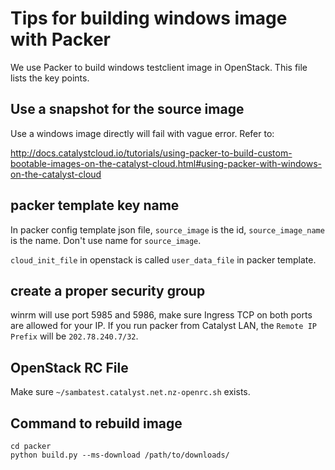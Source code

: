 # Tips for building windows image with Packer

We use Packer to build windows testclient image in OpenStack. This file lists
the key points.

## Use a snapshot for the source image

Use a windows image directly will fail with vague error. Refer to:

http://docs.catalystcloud.io/tutorials/using-packer-to-build-custom-bootable-images-on-the-catalyst-cloud.html#using-packer-with-windows-on-the-catalyst-cloud

## packer template key name

In packer config template json file, `source_image` is the id, `source_image_name`
is the name. Don't use name for `source_image`.

`cloud_init_file` in openstack is called `user_data_file` in packer template.

## create a proper security group
winrm will use port 5985 and 5986, make sure Ingress TCP on both ports are allowed
for your IP.  If you run packer from Catalyst LAN, the `Remote IP Prefix` will be
`202.78.240.7/32`.

## OpenStack RC File

Make sure `~/sambatest.catalyst.net.nz-openrc.sh` exists.

## Command to rebuild image

```
cd packer
python build.py --ms-download /path/to/downloads/
```
